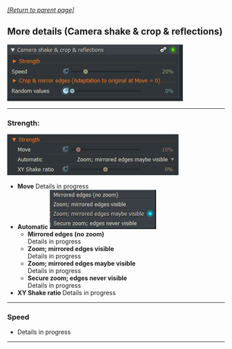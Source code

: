 *[[Return to parent page]](../README.md)*  

## More details (Camera shake & crop & reflections)
![](IMG/img2.JPG)  

---------------------------------------------

### Strength: 
![](IMG/Strength.jpg)
  - **Move**
    Details in progress  
  - **Automatic**
  ![](IMG/Automatic.jpg)
    - **Mirrored edges (no zoom)**  
      Details in progress
    - **Zoom; mirrored edges visible**  
      Details in progress
    - **Zoom; mirrored edges maybe visible**  
      Details in progress
    - **Secure zoom; edges never visible**  
       Details in progress
  - **XY Shake ratio**
    Details in progress

---------------------------------------------

### Speed
  - Details in progress

---------------------------------------------


